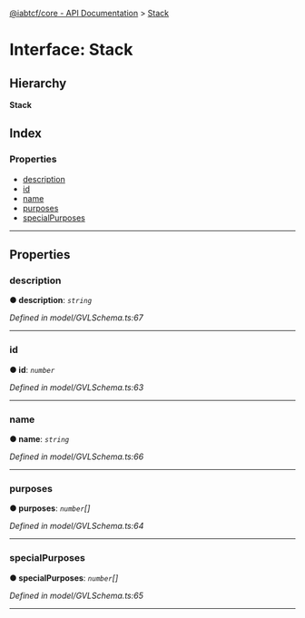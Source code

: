 [@iabtcf/core - API Documentation](../README.md) > [Stack](../interfaces/stack.md)

# Interface: Stack

## Hierarchy

**Stack**

## Index

### Properties

* [description](stack.md#description)
* [id](stack.md#id)
* [name](stack.md#name)
* [purposes](stack.md#purposes)
* [specialPurposes](stack.md#specialpurposes)

---

## Properties

<a id="description"></a>

###  description

**● description**: *`string`*

*Defined in model/GVLSchema.ts:67*

___
<a id="id"></a>

###  id

**● id**: *`number`*

*Defined in model/GVLSchema.ts:63*

___
<a id="name"></a>

###  name

**● name**: *`string`*

*Defined in model/GVLSchema.ts:66*

___
<a id="purposes"></a>

###  purposes

**● purposes**: *`number`[]*

*Defined in model/GVLSchema.ts:64*

___
<a id="specialpurposes"></a>

###  specialPurposes

**● specialPurposes**: *`number`[]*

*Defined in model/GVLSchema.ts:65*

___


